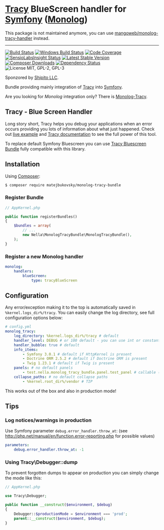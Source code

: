 # [Tracy](https://tracy.nette.org) BlueScreen handler for [Symfony](https://symfony.com/) ([Monolog](https://github.com/Seldaek/monolog))

This package is not maintained anymore, you can use [mangoweb/monolog-tracy-handler](https://github.com/mangoweb-backend/monolog-tracy-handler) instead.


------------


[![Build Status](https://img.shields.io/travis/nella/monolog-tracy-bundle/master.svg?style=flat-square)](https://travis-ci.org/nella/monolog-tracy-bundle)
[![Windows Build Status](https://img.shields.io/appveyor/ci/Vrtak-CZ/monolog-tracy-bundle/master.svg?style=flat-square)](https://ci.appveyor.com/project/Vrtak-CZ/monolog-tracy-bundle)
[![Code Coverage](https://img.shields.io/coveralls/nella/monolog-tracy-bundle.svg?style=flat-square)](https://coveralls.io/r/nella/monolog-tracy-bundle)
[![SensioLabsInsight Status](https://img.shields.io/sensiolabs/i/76c87979-7eda-4f6b-94a5-07bd54259d5f.svg?style=flat-square)](https://insight.sensiolabs.com/projects/76c87979-7eda-4f6b-94a5-07bd54259d5f)
[![Latest Stable Version](https://img.shields.io/packagist/v/nella/monolog-tracy-bundle.svg?style=flat-square)](https://packagist.org/packages/nella/monolog-tracy-bundle)
[![Composer Downloads](https://img.shields.io/packagist/dt/nella/monolog-tracy-bundle.svg?style=flat-square)](https://packagist.org/packages/nella/monolog-tracy-bundle)
[![Dependency Status](https://img.shields.io/versioneye/d/user/projects/569191a8daa0bf00330000db.svg?style=flat-square)](https://www.versioneye.com/user/projects/569191a8daa0bf00330000db)
![License MIT, GPL-2, GPL-3](https://img.shields.io/badge/license-MIT-blue.svg?style=flat-square)

Sponzored by [Shipito LLC](https://www.shipito.com).

Bundle providing mainly integration of [Tracy](https://tracy.nette.org/) into [Symfony](https://symfony.com).

Are you looking for _Monolog_ integration only? There is [Monolog-Tracy](https://github.com/nella/monolog-tracy).

## Tracy - Blue Screen Handler

Long story short, Tracy helps you debug your applications when an error occurs providing you lots of information about what just happened. Check out
[live example](http://nette.github.io/tracy/tracy-exception.html) and [Tracy documentation](https://tracy.nette.org/)
to see the full power of this tool.

To replace default Symfony Bluescreen you can use [Tracy Bluescreen Bundle](https://github.com/VasekPurchart/Tracy-Blue-Screen-Bundle)
fully compatible with this library.

## Installation

Using  [Composer](http://getcomposer.org/):

```sh
$ composer require matejbukovsky/monolog-tracy-bundle
```

### Register Bundle
```php
// AppKernel.php

public function registerBundles()
{
    $bundles = array(
        // ...
        new Nella\MonologTracyBundle\MonologTracyBundle(),
    );
}
```

### Register a new Monolog handler
```yml
monolog:
    handlers:
        blueScreen:
            type: tracyBlueScreen
```

## Configuration
Any error/exception making it to the top is automatically saved in `%kernel.logs_dir%/tracy`. You can easily change the log directory,
see full configuration options below:

```yml
# config.yml
monolog_tracy:
	log_directory: %kernel.logs_dir%/tracy # default
	handler_level: DEBUG # or 100 default - you can use int or constant name
	handler_bubble: true # default
	info_items:
		- Symfony 3.0.1 # default if HttpKernel is present
		- Doctrine ORM 2.5.2 # default if Doctrine ORM is present
		- Twig 1.23.1 # default if Twig is present
	panels: # no default panels
		- test.nella.monolog_tracy_bundle.panel.test_panel # callable ([class, method], [@service, method], @service, class::service)
	collapse_paths: # no default collapse paths
		- %kernel.root_dir%/vendor # TIP
```

This works out of the box and also in production mode!

## Tips

### Log notices/warnings in production

Use Symfony parameter `debug.error_handler.throw_at`: (see http://php.net/manual/en/function.error-reporting.php for possible values)
```yml
parameters:
    debug.error_handler.throw_at: -1
```

### Using Tracy\Debugger::dump

To prevent forgotten dumps to appear on production you can simply change the mode like this:
```php
// AppKernel.php

use Tracy\Debugger;

public function __construct($environment, $debug)
{
    Debugger::$productionMode = $environment === 'prod';
    parent::__construct($environment, $debug);
}
```

